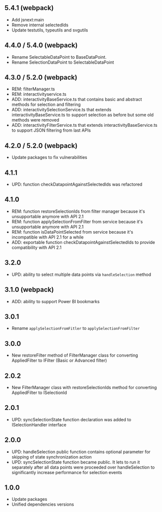## 5.4.1 (webpack)
* Add jsnext:main
* Remove internal selectedIds
* Update testutils, typeutils and svgutils 

## 4.4.0 / 5.4.0 (webpack)
* Rename SelectableDataPoint to BaseDataPoint.
* Rename SelectionDataPoint to SelectableDataPoint 

## 4.3.0 / 5.2.0 (webpack)
* REM: filterManager.ts
* REM: interactivityservice.ts
* ADD: interactivityBaseService.ts that contains basic and abstract methods for selection and filtering
* ADD: interactivitySelectionService.ts that extends interactivityBaseService.ts to support selection as before but some old methods were removed
* ADD: interactivityFilterService.ts that extends interactivityBaseService.ts to support JSON filtering from last APIs

## 4.2.0 / 5.2.0 (webpack)
* Update packages to fix vulnerabilities

## 4.1.1
* UPD: function checkDatapointAgainstSelectedIds was refactored

## 4.1.0
* REM: function restoreSelectionIds from filter manager because it's unsupportable anymore with API 2.1
* REM: function applySelectionFromFilter from service because it's unsupportable anymore with API 2.1
* REM: function isDataPointSelected from service because it's incompatible with API 2.1 for a while
* ADD: exportable function checkDatapointAgainstSelectedIds to provide compatibility with API 2.1

## 3.2.0
* UPD: ability to select multiple data points via `handleSelection` method

## 3.1.0 (webpack)
* ADD: ability to support Power BI bookmarks

## 3.0.1
* Rename `applySelectionFromFitler` to `applySelectionFromFilter`

## 3.0.0
* New restoreFilter method of FilterManager class for converting AppliedFilter to IFilter (Basic or Advanced filter)

## 2.0.2
* New FilterManager class with restoreSelectionIds method for converting AppliedFilter to ISelectionId

## 2.0.1
* UPD: syncSelectionState function declaration was added to ISelectionHandler interface

## 2.0.0
* UPD: handleSelection public function contains optional parameter for skipping of state synchronization action
* UPD: syncSelectionState function became public. It lets to run it separately after all data points were proceeded over handleSelection to significantly increase performance for selection events

## 1.0.0
* Update packages
* Unified dependencies versions
